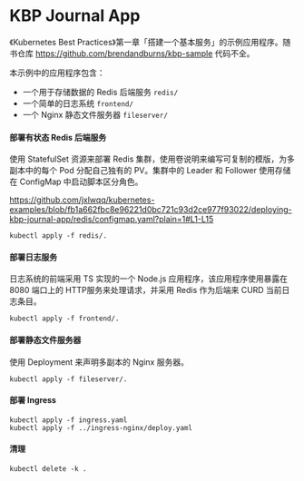 # KBP Journal App

《Kubernetes Best Practices》第一章「搭建一个基本服务」的示例应用程序。随书仓库 https://github.com/brendandburns/kbp-sample 代码不全。

本示例中的应用程序包含：
* 一个用于存储数据的 Redis 后端服务 `redis/`
* 一个简单的日志系统 `frontend/`
* 一个 Nginx 静态文件服务器 `fileserver/`

#### 部署有状态 Redis 后端服务

使用 StatefulSet 资源来部署 Redis 集群，使用卷说明来编写可复制的模版，为多副本中的每个 Pod 分配自己独有的 PV。集群中的 Leader 和 Follower 使用存储在 ConfigMap 中启动脚本区分角色。

https://github.com/jxlwqq/kubernetes-examples/blob/fb1a662fbc8e96221d0bc721c93d2ce977f93022/deploying-kbp-journal-app/redis/configmap.yaml?plain=1#L1-L15

```shell
kubectl apply -f redis/.
```

#### 部署日志服务

日志系统的前端采用 TS 实现的一个 Node.js 应用程序，该应用程序使用暴露在 8080 端口上的 HTTP服务来处理请求，并采用 Redis 作为后端来 CURD 当前日志条目。

```shell
kubectl apply -f frontend/. 
```

#### 部署静态文件服务器

使用 Deployment 来声明多副本的 Nginx 服务器。

```shell
kubectl apply -f fileserver/.
```

#### 部署 Ingress

```shell
kubectl apply -f ingress.yaml
kubectl apply -f ../ingress-nginx/deploy.yaml
```

#### 清理

```shell
kubectl delete -k .
```

